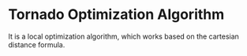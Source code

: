 # Tornado Optimization Algorithm
It is a local optimization algorithm, which works based on the cartesian distance formula.
